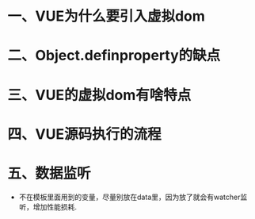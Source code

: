 # 一、VUE为什么要引入虚拟dom

# 二、Object.definproperty的缺点

# 三、VUE的虚拟dom有啥特点

# 四、VUE源码执行的流程

# 五、数据监听

* 不在模板里面用到的变量，尽量别放在data里，因为放了就会有watcher监听，增加性能损耗.

